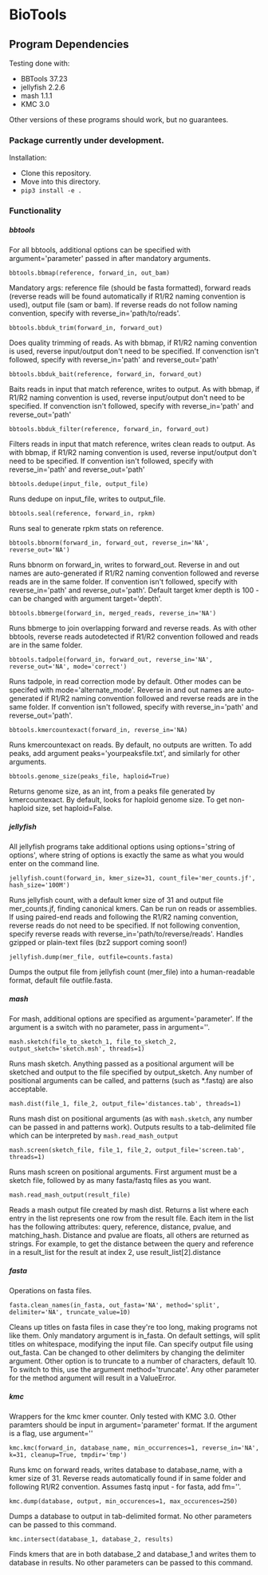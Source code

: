 # BioTools

## Program Dependencies

Testing done with: 
- BBTools 37.23
- jellyfish 2.2.6
- mash 1.1.1
- KMC 3.0

Other versions of these programs should work, but no guarantees.

### Package currently under development.
Installation: 
- Clone this repository.
- Move into this directory.
- `pip3 install -e .`

### Functionality
##### bbtools
For all bbtools, additional options can be specified with argument='parameter' passed in after mandatory arguments.

`bbtools.bbmap(reference, forward_in, out_bam)` 

Mandatory args: reference file (should be fasta 
formatted), forward reads (reverse reads will be found automatically if R1/R2 naming convention is used), output file (sam or bam).
If reverse reads do not follow naming convention, specify with reverse_in='path/to/reads'.

`bbtools.bbduk_trim(forward_in, forward_out)` 

Does quality trimming of reads.
As with bbmap, if R1/R2 naming convention is used, reverse input/output don't need to be specified.
If convenction isn't followed, specify with reverse_in='path' and reverse_out='path'

`bbtools.bbduk_bait(reference, forward_in, forward_out)` 

Baits reads in input that match reference, writes to output.
As with bbmap, if R1/R2 naming convention is used, reverse input/output don't need to be specified.
If convenction isn't followed, specify with reverse_in='path' and reverse_out='path'

`bbtools.bbduk_filter(reference, forward_in, forward_out)` 

Filters reads in input that match reference, writes clean reads to output.
As with bbmap, if R1/R2 naming convention is used, reverse input/output don't need to be specified.
If convention isn't followed, specify with reverse_in='path' and reverse_out='path'

`bbtools.dedupe(input_file, output_file)` 

Runs dedupe on input_file, writes to output_file.

`bbtools.seal(reference, forward_in, rpkm)` 

Runs seal to generate rpkm stats on reference.

`bbtools.bbnorm(forward_in, forward_out, reverse_in='NA', reverse_out='NA')`

Runs bbnorm on forward_in, writes to forward_out. 
Reverse in and out names are auto-generated
if R1/R2 naming convention followed and reverse reads are in the same folder.
If convention isn't followed, specify with reverse_in='path' and reverse_out='path'. 
Default target kmer depth is 100 - can be changed with argument target='depth'.

`bbtools.bbmerge(forward_in, merged_reads, reverse_in='NA')`

Runs bbmerge to join overlapping forward and reverse reads. As with other bbtools, reverse
reads autodetected if R1/R2 convention followed and reads are in the same folder.

`bbtools.tadpole(forward_in, forward_out, reverse_in='NA', reverse_out='NA', mode='correct')`

Runs tadpole, in read correction mode by default. Other modes can be specifed with mode='alternate_mode'.
Reverse in and out names are auto-generated
if R1/R2 naming convention followed and reverse reads are in the same folder.
If convention isn't followed, specify with reverse_in='path' and reverse_out='path'. 

`bbtools.kmercountexact(forward_in, reverse_in='NA)`

Runs kmercountexact on reads. By default, no outputs are written. To add peaks, add argument
peaks='yourpeaksfile.txt', and similarly for other arguments.

`bbtools.genome_size(peaks_file, haploid=True)`

Returns genome size, as an int, from a peaks file generated by kmercountexact. By default, looks for haploid
genome size. To get non-haploid size, set haploid=False.


##### jellyfish
All jellyfish programs take additional options using options='string of options', where
string of options is exactly the same as what you would enter on the command line.

`jellyfish.count(forward_in, kmer_size=31, count_file='mer_counts.jf', hash_size='100M')`
 
 Runs jellyfish count, with a default kmer size of 31 and output file mer_counts.jf, finding canonical kmers.
Can be run on reads or assemblies. If using paired-end reads and following the R1/R2 naming 
 convention, reverse reads do not need to be specified. If not following convention, specify reverse reads
 with reverse_in='path/to/reverse/reads'. Handles gzipped or plain-text files (bz2 support coming soon!)

`jellyfish.dump(mer_file, outfile=counts.fasta)` 

Dumps the output file from jellyfish count (mer_file) into a human-readable
format, default file outfile.fasta.

##### mash

For mash, additional options are specified as argument='parameter'. If the argument is a switch with no parameter, 
pass in argument=''.

`mash.sketch(file_to_sketch_1, file_to_sketch_2, output_sketch='sketch.msh', threads=1)`

Runs mash sketch. Anything passed as a positional argument will be sketched and output to the file
specified by output_sketch. Any number of positional arguments can be called, and patterns (such as *.fastq) are also
acceptable.

`mash.dist(file_1, file_2, output_file='distances.tab', threads=1)`

Runs mash dist on positional arguments (as with `mash.sketch`, any number can be passed in and patterns work).
Outputs results to a tab-delimited file which can be interpreted by `mash.read_mash_output`

`mash.screen(sketch_file, file_1, file_2, output_file='screen.tab', threads=1)`

Runs mash screen on positional arguments. First argument must be a sketch file, followed by as many fasta/fastq files
 as you want. 

`mash.read_mash_output(result_file)`

Reads a mash output file created by mash dist. Returns a list where each entry in the list represents one row from 
the result file. Each item in the list has the following attributes: query, reference, distance, pvalue, and matching_hash.
Distance and pvalue are floats, all others are returned as strings. For example, to get the distance between the query 
and reference in a result_list for the result at index 2, use result_list[2].distance

##### fasta

Operations on fasta files.

`fasta.clean_names(in_fasta, out_fasta='NA', method='split', delimiter='NA', truncate_value=10)`

Cleans up titles on fasta files in case they're too long, making programs not like them.
Only mandatory argument is in_fasta. On default settings, will split titles on whitespace, modifying the input file.
Can specify output file using out_fasta.
Can be changed to other delimiters by changing the delimiter argument. Other option is to truncate to a number
of characters, default 10. To switch to this, use the argument method='truncate'. Any other parameter for the method
argument will result in a ValueError.

##### kmc

Wrappers for the kmc kmer counter. Only tested with KMC 3.0. Other paramters should be input
in argument='parameter' format. If the argument is a flag, use argument=''

`kmc.kmc(forward_in, database_name, min_occurrences=1, reverse_in='NA', k=31, cleanup=True, tmpdir='tmp')`

Runs kmc on forward reads, writes database to database_name, with a kmer size of 31. Reverse reads
automatically found if in same folder and following R1/R2 convention. Assumes fastq input - for fasta, add fm=''.

`kmc.dump(database, output, min_occurences=1, max_occurences=250)`

Dumps a database to output in tab-delimited format. No other parameters can be passed to this command.

`kmc.intersect(database_1, database_2, results)`

Finds kmers that are in both database_2 and database_1 and writes them to database in results. 
No other parameters can be passed to this command.